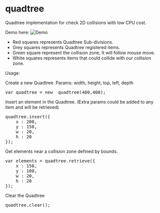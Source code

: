 quadtree
========

Quadtree implementation for check 2D collisions with low CPU cost.

Demo here: ![Demo](http://jsfiddle.net/sombra2eternity/vNS7m/)

  * Red squares represents Quadtree Sub-divisions.
  * Grey squares represents Quadtree registered items.
  * Green square represent the collision zone, It will follow mouse move.
  * White squares represents items that could collide with our collision zone.

Usage:

Create a new Quadtree. Params: width, height, top, left, depth
<pre>
var quadtree = new _quadtree(400,400);
</pre>

Insert an element in the Quadtree. (Extra params could be added to any item and will be retrieved)
<pre>
quadtree.insert({
	x : 200,
	y : 150,
	w : 20,
	h : 20
});
</pre>

Get elements near a collision zone defined by bounds.
<pre>
var elements = quadtree.retrieve({
	x : 150,
	y : 100,
	w : 20,
	h : 20
});
</pre>

Clear the Quadtree
<pre>
quadtree.clear();
</pre>
